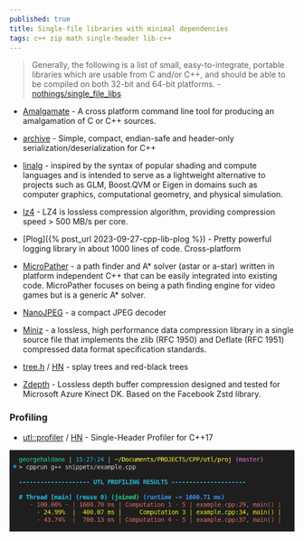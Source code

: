 ```yaml
---
published: true
title: Single-file libraries with minimal dependencies
tags: c++ zip math single-header lib-c++
---
```

> Generally, the following is a list of small, easy-to-integrate, portable libraries which are usable from C and/or C++, and should be able to be compiled on both 32-bit and 64-bit platforms. - [nothings/single_file_libs](https://github.com/nothings/single_file_libs)

- [Amalgamate](https://github.com/vinniefalco/Amalgamate) - A cross platform command line tool for producing an amalgamation of C or C++ sources.


- [archive](https://github.com/voidah/archive) - Simple, compact, endian-safe and header-only serialization/deserialization for C++

- [linalg](https://github.com/sgorsten/linalg#matrices) - inspired by the syntax of popular shading and compute languages and is intended to serve as a lightweight alternative to projects such as GLM, Boost.QVM or Eigen in domains such as computer graphics, computational geometry, and physical simulation.

- [lz4](https://github.com/lz4/lz4) - LZ4 is lossless compression algorithm, providing compression speed > 500 MB/s per core.

- [Plog]({% post_url 2023-09-27-cpp-lib-plog %}) - Pretty powerful logging library in about 1000 lines of code. Cross-platform

- [MicroPather](http://www.grinninglizard.com/MicroPather/) - a path finder and A* solver (astar or a-star) written in platform independent C++ that can be easily integrated into existing code. MicroPather focuses on being a path finding engine for video games but is a generic A* solver.

- [NanoJPEG](https://keyj.emphy.de/nanojpeg/) - a compact JPEG decoder


- [Miniz](https://github.com/richgel999/miniz) - a lossless, high performance data compression library in a single source file that implements the zlib (RFC 1950) and Deflate (RFC 1951) compressed data format specification standards.

- [tree.h](https://github.com/openbsd/src/blob/c1d6f13173b788e34852a303bda0c5a53861979e/sys/sys/tree.h) / [HN](https://news.ycombinator.com/item?id=26746674) - splay trees and red-black trees

- [Zdepth](https://github.com/catid/Zdepth) - Lossless depth buffer compression designed and tested for Microsoft Azure Kinect DK. Based on the Facebook Zstd library.

### Profiling

- [utl::profiler](https://github.com/DmitriBogdanov/UTL/blob/master/docs/module_profiler.md#utlprofiler) / [HN](https://news.ycombinator.com/item?id=43680477) - Single-Header Profiler for C++17 

[![output](https://github.com/DmitriBogdanov/UTL/raw/master/docs/images/profiler_profiling_code_segment.png)](https://github.com/DmitriBogdanov/UTL/blob/master/docs/module_profiler.md#profiling-code-segment)
